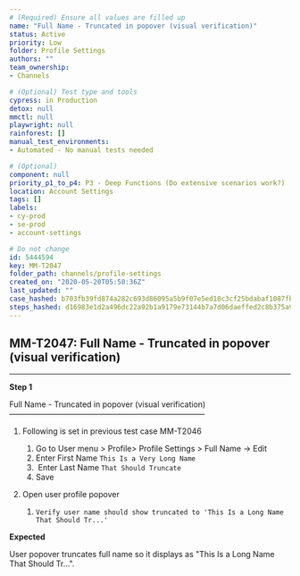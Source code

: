 ```yaml
---
# (Required) Ensure all values are filled up
name: "Full Name - Truncated in popover (visual verification)"
status: Active
priority: Low
folder: Profile Settings
authors: ""
team_ownership: 
- Channels

# (Optional) Test type and tools
cypress: in Production
detox: null
mmctl: null
playwright: null
rainforest: []
manual_test_environments: 
- Automated - No manual tests needed

# (Optional)
component: null
priority_p1_to_p4: P3 - Deep Functions (Do extensive scenarios work?)
location: Account Settings
tags: []
labels: 
- cy-prod
- se-prod
- account-settings

# Do not change
id: 5444594
key: MM-T2047
folder_path: channels/profile-settings
created_on: "2020-05-20T05:50:36Z"
last_updated: ""
case_hashed: b703fb39fd874a282c693d86095a5b9f07e5ed10c3cf25bdabaf1087fb97c04e26da7501b35b932f6df1ed624894a042
steps_hashed: d16983e1d2a496dc22a92b1a9179e73144b7a7d06daeffed2c8b375a9e9d01c143923b5472eb9b86e3d24857857c235c
---
```


## MM-T2047: Full Name - Truncated in popover (visual verification)

---

**Step 1**

Full Name - Truncated in popover (visual verification)\
—————————————————————————

1. Following is set in previous test case MM-T2046

   1. Go to User menu > Profile> Profile Settings > Full Name -> Edit
   2. Enter First Name `This Is a Very Long Name`
   3.  Enter Last Name `That Should Truncate`
   4. Save

2. Open user profile popover

   1. ```
      Verify user name should show truncated to 'This Is a Long Name That Should Tr...'
      ```

**Expected**

User popover truncates full name so it displays as "This Is a Long Name That Should Tr...".
